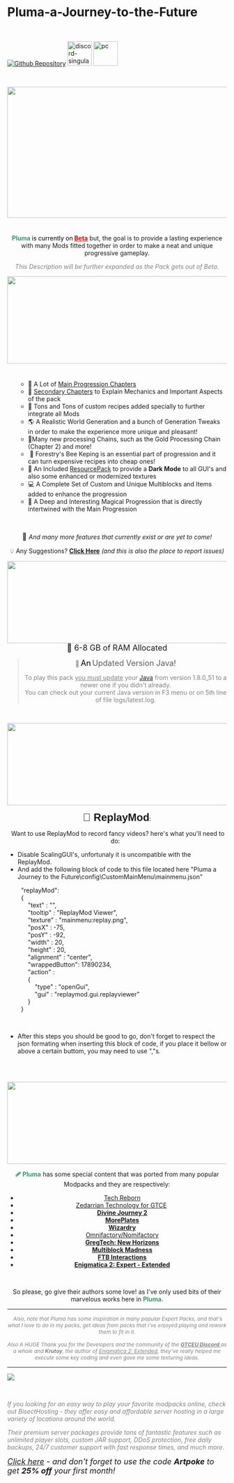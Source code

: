 # Pluma-a-Journey-to-the-Future
<p>&nbsp;</p>
<p><a href="https://github.com/ArtpokeBr/Pluma-a-Journey-to-the-Future" rel="nofollow"><img src="https://cdn.jsdelivr.net/npm/@intergrav/devins-badges@3/assets/cozy/available/git_vector.svg" alt="Github Repository" /></a> <a href="https://discord.com/invite/FprwvNQ" rel="nofollow"><img src="https://cdn.jsdelivr.net/npm/@intergrav/devins-badges@3/assets/cozy/social/discord-singular_vector.svg" alt="discord-singular" height="56" /></a> <a href="https://legacy.curseforge.com/minecraft/modpacks/pluma/files"><img src="https://cdn.jsdelivr.net/npm/@intergrav/devins-badges@3/assets/cozy/supported/pc_vector.svg" alt="pc" height="56" /></a></p>
<p>&nbsp;</p>
<p><img style="display: block; margin-left: auto; margin-right: auto;" src="https://i.imgur.com/jL28F73.png" width="900" height="300" /><span style="font-size: 1.2rem;">&nbsp;</span></p>
<p style="text-align: center;"><span style="font-size: 14px;"><span style="color: #339966;"><strong><span style="color: #339966;">Pluma</span> </strong><span style="color: #000000;">is currently on</span><strong> <span style="text-decoration: underline;"><span style="color: #ff0000; text-decoration: underline;">Beta</span></span></strong></span> but, the goal is to provide a lasting experience with many Mods fitted together in order to make a neat and unique progressive gameplay.</span></p>
<p style="text-align: center;"><span style="font-size: 14px; color: #808080;"><em>This Description will be further expanded as the Pack gets out of Beta</em>.</span></p>
<p><img style="display: block; margin-left: auto; margin-right: auto;" src="https://i.imgur.com/bfhChen.png" width="1920" height="200" /><span style="font-size: 1.2rem;">&nbsp;</span></p>
<ul>
<ul>
<li style="text-align: left;"><span style="font-size: 14px;">📑 A Lot of <a href="https://legacy.curseforge.com/minecraft/modpacks/pluma/screenshots" target="_blank" rel="noopener noreferrer">Main Progression Chapters</a></span></li>
<li style="text-align: left;"><span style="font-size: 14px;">📗 <a href="https://legacy.curseforge.com/minecraft/modpacks/pluma/screenshots" target="_blank" rel="noopener noreferrer">Secondary Chapters</a> to Explain Mechanics and Important Aspects of the pack</span></li>
<li style="text-align: left;"><span style="font-size: 14px;">📜 Tons and Tons of custom recipes added specially to further integrate all Mods</span></li>
<li style="text-align: left;"><span style="font-size: 14px;">🌎 A Realistic World Generation and a bunch of Generation Tweaks in order to make the experience more unique and pleasant!</span></li>
<li style="text-align: left;"><span style="font-size: 14px;">🧾Many new processing Chains, such as the Gold Processing Chain (Chapter 2) and more!</span></li>
<li style="text-align: left;"><span style="font-size: 14px;"><span style="font-size: 14px;"><span style="font-size: 14px;"><span style="font-size: 14px;">&nbsp;</span></span></span></span><span style="font-size: 14px;">🐝 Forestry's Bee Keping is an essential part of progression and it can turn expensive recipes into cheap ones!</span></li>
<li style="text-align: left;"><span style="font-size: 14px;">🎨 An Included <a href="https://legacy.curseforge.com/minecraft/modpacks/pluma/screenshots" target="_blank" rel="noopener noreferrer">ResourcePack</a> to provide a <strong>Dark Mode</strong> to all GUI's and also some enhanced or modernized textures</span></li>
<li style="text-align: left;"><span style="font-size: 14px;">💻 A Complete Set of Custom and Unique Multiblocks and Items added to enhance the progression</span></li>
<li style="text-align: left;"><span style="font-size: 14px;">🔮 A Deep and Interesting Magical Progression that is directly intertwined with the Main Progression</span></li>
</ul>
</ul>
<p style="text-align: center;">&nbsp;</p>
<p style="text-align: center;"><span style="font-size: 16px;">🧰 </span><span style="font-size: 14px;"><em>And many more features that currently exist or are yet to come!</em></span></p>
<p style="text-align: center;"><span style="font-size: 14px;">💡 Any Suggestions? </span><strong><a href="https://github.com/ArtpokeBr/Pluma-a-Journey-to-the-Future/issues" target="_blank" rel="noopener noreferrer">Click Here</a></strong><span style="font-size: 14px;">&nbsp;<em>(and this is also the place to report issues)</em></span></p>
<p style="text-align: center;"><img src="https://i.imgur.com/w0DbRV2.png" alt="" width="1802" height="188" /><br /><span style="font-size: 18px;">🌌 6-8 GB of RAM Allocated</span></p>
<blockquote>
<p style="text-align: center;"><span style="color: #808080;"><strong>💊 </strong><span style="font-size: 18px; color: #000000;">An</span><strong>&nbsp;</strong></span><span style="font-size: 18px;">Updated Version Java!</span></p>
<p style="text-align: center;"><span style="color: #808080;">To play this pack <span style="text-decoration: underline;">you must update</span> your <a href="https://www.java.com/en/download/" target="_blank" rel="noopener noreferrer">Java</a> from version 1.8.0_51 to a newer one if you didn't already.</span><br /><span style="color: #808080;"> You can check out your current Java version in F3 menu or on 5th line of file logs/latest.log.</span></p>
</blockquote>
<p>&nbsp;</p>
<p><span style="font-size: 24px;"><strong><img src="https://i.imgur.com/uT349gD.png" alt="" width="1802" height="188" /></strong></span></p>
<p style="text-align: center;"><span style="font-size: 24px; font-family: helvetica, arial, sans-serif;"><strong>🎥 ReplayMod</strong></span>:</p>
<p style="text-align: center;">&nbsp;Want to use ReplayMod to record fancy videos? here's what you'll need to do:&nbsp;&nbsp;</p>
<div class="spoiler">
<ul>
<li>Disable ScalingGUI's, unfortunaly it is uncompatible with the ReplayMod.</li>
<li>And add the following block of code to this file located here "Pluma a Journey to the Future\config\CustomMainMenu\mainmenu.json"</li>
</ul>
<div style="text-align: left;">
<div>&nbsp; &nbsp; &nbsp; &nbsp; "replayMod":</div>
<div>&nbsp; &nbsp; &nbsp; &nbsp; {</div>
<div>&nbsp; &nbsp; &nbsp; &nbsp; &nbsp; &nbsp; "text" : "",</div>
<div>&nbsp; &nbsp; &nbsp; &nbsp; &nbsp; &nbsp; "tooltip" : "ReplayMod Viewer",</div>
<div>&nbsp; &nbsp; &nbsp; &nbsp; &nbsp; &nbsp; "texture" : "mainmenu:replay.png",</div>
<div>&nbsp; &nbsp; &nbsp; &nbsp; &nbsp; &nbsp; "posX" : -75,</div>
<div>&nbsp; &nbsp; &nbsp; &nbsp; &nbsp; &nbsp; "posY" : -92,</div>
<div>&nbsp; &nbsp; &nbsp; &nbsp; &nbsp; &nbsp; "width" : 20,</div>
<div>&nbsp; &nbsp; &nbsp; &nbsp; &nbsp; &nbsp; "height" : 20,</div>
<div>&nbsp; &nbsp; &nbsp; &nbsp; &nbsp; &nbsp; "alignment" : "center",</div>
<div>&nbsp; &nbsp; &nbsp; &nbsp; &nbsp; &nbsp; "wrappedButton": 17890234,</div>
<div>&nbsp; &nbsp; &nbsp; &nbsp; &nbsp; &nbsp; "action" :</div>
<div>&nbsp; &nbsp; &nbsp; &nbsp; &nbsp; &nbsp; {</div>
<div>&nbsp; &nbsp; &nbsp; &nbsp; &nbsp; &nbsp; &nbsp; &nbsp; "type" : "openGui",</div>
<div>&nbsp; &nbsp; &nbsp; &nbsp; &nbsp; &nbsp; &nbsp; &nbsp; "gui" : "replaymod.gui.replayviewer"</div>
<div>&nbsp; &nbsp; &nbsp; &nbsp; &nbsp; &nbsp; }</div>
<div>&nbsp; &nbsp; &nbsp; &nbsp; }</div>
</div>
<p style="text-align: left;">&nbsp;</p>
<ul>
<li style="text-align: left;">After this steps you should be good to go, don't forget to respect the json formating when inserting this block of code, if you place it bellow or above a certain buttom, you may need to use ","s.</li>
</ul>
</div>
<p>&nbsp;</p>
<p>&nbsp;<img src="https://i.imgur.com/pe5KzMX.png" alt="" width="1802" height="188" /></p>
<p style="text-align: center;"><span style="font-size: 14px;"><strong><span style="color: #339966;">🩹 Pluma</span></strong> has some special content that was ported from many popular Modpacks and they are respectively:</span></p>
<ul>
<li style="margin-right: auto; text-align: center;"><span style="font-size: 14px;"><a href="https://www.curseforge.com/minecraft/mc-mods/techreborn" target="_blank" rel="noopener noreferrer">Tech Reborn</a></span></li>
<li style="margin-right: auto; text-align: center;"><span style="font-size: 14px;"><a href="https://www.curseforge.com/minecraft/texture-packs/zederrian-technology-for-gtce" target="_blank" rel="noopener noreferrer">Zedarrian Technology for GTCE</a></span><span style="font-size: 14px;">&nbsp;</span></li>
<li style="text-align: center;"><span style="font-size: 14px;"><a href="https://www.curseforge.com/minecraft/modpacks/divine-journey-2" target="_blank" rel="noopener noreferrer"><span style="text-decoration: underline;"><strong>Divine Journey 2</strong></span></a></span></li>
<li style="text-align: center;"><span style="font-size: 14px;"><a href="https://www.curseforge.com/minecraft/mc-mods/moreplates" target="_blank" rel="noopener noreferrer"><strong><span style="text-decoration: underline;">MorePlates</span></strong></a></span></li>
<li style="text-align: center;"><span style="font-size: 14px;"><strong><span style="text-decoration: underline;"><a href="https://www.curseforge.com/minecraft/mc-mods/wizardry-mod" target="_blank" rel="noopener noreferrer">Wizardry</a></span></strong></span></li>
<li style="text-align: center;"><span style="font-size: 14px;"><a href="https://www.curseforge.com/minecraft/modpacks/nomifactory" target="_blank" rel="noopener noreferrer">Omnifactory/Nomifactory</a></span></li>
<li style="text-align: center;"><span style="font-size: 14px;"><a href="https://www.curseforge.com/minecraft/modpacks/gt-new-horizons" target="_blank" rel="noopener noreferrer"><strong><span style="text-decoration: underline;">GregTech: New Horizons</span></strong></a></span></li>
<li style="text-align: center;"><span style="font-size: 14px;"><a href="https://www.curseforge.com/minecraft/modpacks/multiblock-madness" target="_blank" rel="noopener noreferrer"><strong><span style="text-decoration: underline;">Multiblock Madness</span></strong></a></span></li>
<li style="text-align: center;"><span style="font-size: 14px;"><strong><span style="text-decoration: underline;"><a href="https://www.feed-the-beast.com/modpack/ftb_interactions" target="_blank" rel="noopener noreferrer">FTB Interactions</a></span></strong></span></li>
<li style="text-align: center;"><span style="font-size: 14px;"><a href="https://legacy.curseforge.com/minecraft/modpacks/enigmatica-2-expert-extended" target="_blank" rel="noopener noreferrer"><strong><span style="text-decoration: underline;">Enigmatica 2: Expert - Extended</span></strong></a></span></li>
</ul>
<p>&nbsp;</p>
<p style="text-align: center;"><span style="font-size: 14px;">So please, go give their authors some love! as I've only used bits of their marvelous works here in <span style="color: #339966;"><strong>Pluma</strong></span>.</span></p>
<hr />
<p style="text-align: center;"><span style="font-size: 12px; color: #808080;">&nbsp;<em>Also, note that Pluma has some inspiration in many popular Expert Packs, and that's what I love to do in my packs, get ideas from packs that i've enjoyed playing and rework them to fit in it.</em></span></p>
<p style="text-align: center;"><span style="font-size: 12px; color: #808080;"><em>Also A HUGE Thank you for the Developers and the community of the <a style="color: #808080;" href="https://discord.com/invite/bWSWuYvURP" target="_blank" rel="noopener noreferrer"><strong><span style="text-decoration: underline;">GTCEU Discord</span> </strong></a>as a whole and <strong>Krutoy</strong>, the author of <a style="color: #808080;" href="https://www.curseforge.com/minecraft/modpacks/enigmatica-2-expert-extended" target="_blank" rel="noopener noreferrer">Enigmatica 2: Extended</a>, they've really helped me execute some key coding and even gave me some texturing ideas.</em></span></p>
<hr />
<p><a href="https://bisecthosting.com/Artpoke"><img src="https://www.bisecthosting.com/partners/custom-banners/5467bdc7-732d-4f34-b5df-226665bbc61d.png" /></a></p>
<p>&nbsp;</p>
<p><span style="font-size: 14px; color: #808080;"><em>If you looking for an easy way to play your favorite modpacks online, check out BisectHosting - they offer easy and affordable server hosting in a large variety of locations around the world.</em></span></p>
<p><span style="font-size: 14px; color: #808080;"><em>Their premium server packages provide tons of fantastic features such as unlimited player slots, custom JAR support, DDoS protection, free daily backups, 24/7 customer support with fast response times, and much more.</em></span></p>
<p><span style="font-size: 18px;"><em><a href="https://bisecthosting.com/Artpoke" target="_blank" rel="noopener noreferrer">Click here</a> - and don't forget to use the code&nbsp;<strong>Artpoke</strong>&nbsp;to get&nbsp;<strong>25%&nbsp;off</strong> your first month!</em></span></p>
